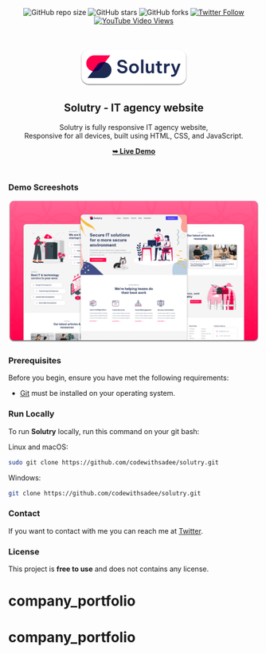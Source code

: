 <div align="center">
  
  ![GitHub repo size](https://img.shields.io/github/repo-size/codewithsadee/solutry)
  ![GitHub stars](https://img.shields.io/github/stars/codewithsadee/solutry?style=social)
  ![GitHub forks](https://img.shields.io/github/forks/codewithsadee/solutry?style=social)
[![Twitter Follow](https://img.shields.io/twitter/follow/codewithsadee_?style=social)](https://twitter.com/intent/follow?screen_name=codewithsadee_)
  [![YouTube Video Views](https://img.shields.io/youtube/views/e-XVD_8zA20?style=social)](https://youtu.be/e-XVD_8zA20)

  <br />
  <br />
  
  <img src="./readme-images/project-logo.png" />

  <h2 align="center">Solutry - IT agency website</h2>

  Solutry is fully responsive IT agency website, <br />Responsive for all devices, built using HTML, CSS, and JavaScript.

  <a href="https://codewithsadee.github.io/solutry/"><strong>➥ Live Demo</strong></a>

</div>

<br />

### Demo Screeshots

![Solutry Desktop Demo](./readme-images/desktop.png "Desktop Demo")

### Prerequisites

Before you begin, ensure you have met the following requirements:

* [Git](https://git-scm.com/downloads "Download Git") must be installed on your operating system.

### Run Locally

To run **Solutry** locally, run this command on your git bash:

Linux and macOS:

```bash
sudo git clone https://github.com/codewithsadee/solutry.git
```

Windows:

```bash
git clone https://github.com/codewithsadee/solutry.git
```

### Contact

If you want to contact with me you can reach me at [Twitter](https://www.twitter.com/codewithsadee).

### License

This project is **free to use** and does not contains any license.
# company_portfolio
# company_portfolio
